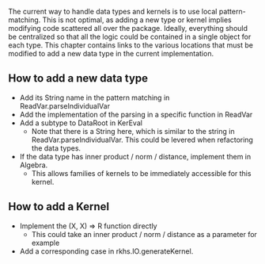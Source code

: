 The current way to handle data types and kernels is to use local pattern-matching. This is not optimal, as adding a new type or kernel implies modifying code scattered all over the package. Ideally, everything should be centralized so that all the logic could be contained in a single object for each type. This chapter contains links to the various locations that must be modified to add a new data type in the current implementation.

## How to add a new data type

- Add its String name in the pattern matching in ReadVar.parseIndividualVar
- Add the implementation of the parsing in a specific function in ReadVar
- Add a subtype to DataRoot in KerEval
	- Note that there is a String here, which is similar to the string in ReadVar.parseIndividualVar. This could be levered when refactoring the data types.
- If the data type has inner product / norm / distance, implement them in Algebra.
	- This allows families of kernels to be immediately accessible for this kernel.

## How to add a Kernel

- Implement the (X, X) => R function directly
	- This could take an inner product / norm / distance as a parameter for example
- Add a corresponding case in rkhs.IO.generateKernel.
